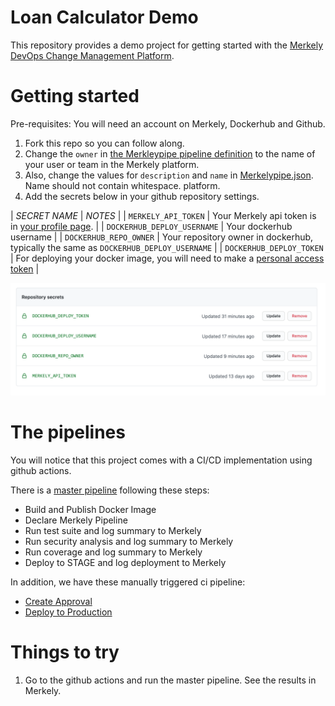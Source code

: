 # Loan Calculator Demo

This repository provides a demo project for getting started with the [Merkely DevOps Change Management Platform](https://app.compliancedb.com).

# Getting started

Pre-requisites: You will need an account on Merkely, Dockerhub and Github.

1. Fork this repo so you can follow along.
2. Change the `owner` in [the Merkleypipe pipeline definition](Merkelypipe.json#L3) to the name of your user or team in the Merkely platform.
3. Also, change the values for `description` and `name` in [Merkelypipe.json](Merkelypipe.json). Name should not contain whitespace.
platform.
4. Add the secrets below in your github repository settings.

| *SECRET NAME* | *NOTES* |
| `MERKELY_API_TOKEN` | Your Merkely api token is in [your profile page](https://app.compliancedb.com/settings/profile). |
| `DOCKERHUB_DEPLOY_USERNAME` | Your dockerhub username |
| `DOCKERHUB_REPO_OWNER` | Your repository owner in dockerhub, typically the same as `DOCKERHUB_DEPLOY_USERNAME` |
| `DOCKERHUB_DEPLOY_TOKEN` | For deploying your docker image, you will need to make a [personal access token](https://docs.docker.com/docker-hub/access-tokens/) |


![secrets](images/secrets.png)



# The pipelines

You will notice that this project comes with a CI/CD implementation using github actions.

There is a [master pipeline](blob/master/.github/workflows/master_pipeline.yml) following these steps:

* Build and Publish Docker Image
* Declare Merkely Pipeline
* Run test suite and log summary to Merkely
* Run security analysis and log summary to Merkely
* Run coverage and log summary to Merkely
* Deploy to STAGE and log deployment to Merkely

In addition, we have these manually triggered ci pipeline:
* [Create Approval](blob/master/.github/workflows/create_approval.yml)
* [Deploy to Production](blob/master/.github/workflows/deploy_to_production.yml)


# Things to try

1. Go to the github actions and run the master pipeline.  See the results in Merkely.



